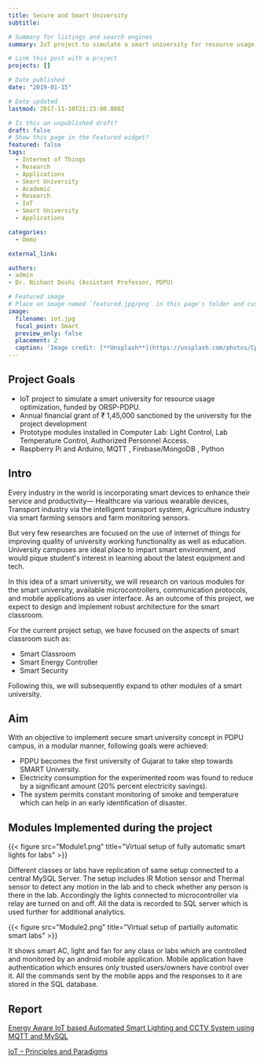 ```yaml
---
title: Secure and Smart University
subtitle: 

# Summary for listings and search engines
summary: IoT project to simulate a smart university for resource usage optimization with prototype deployed modules installed in Computer Lab.

# Link this post with a project
projects: []

# Date published
date: "2019-01-15"

# Date updated
lastmod: 2017-11-10T21:23:00.000Z

# Is this an unpublished draft?
draft: false
# Show this page in the Featured widget?
featured: false
tags:
  - Internet of Things
  - Research
  - Applications
  - Smart University
  - Academic
  - Research
  - IoT
  - Smart University
  - Applications

categories:
  - Demo

external_link: 

authors:
- admin
- Dr. Nishant Doshi (Assistant Professor, PDPU)

# Featured image
# Place an image named `featured.jpg/png` in this page's folder and customize its options here.
image:
  filename: iot.jpg
  focal_point: Smart
  preview_only: false
  placement: 2
  caption: 'Image credit: [**Unsplash**](https://unsplash.com/photos/CpkOjOcXdUY)'
---
```


## Project Goals

- IoT project to simulate a smart university for resource usage optimization, funded by ORSP-PDPU.
- Annual financial grant of ₹ 1,45,000 sanctioned by the university for the project development
- Prototype modules installed in Computer Lab: Light Control, Lab Temperature Control, Authorized Personnel Access.
- Raspberry Pi and Arduino, MQTT , Firebase/MongoDB , Python

## Intro

Every industry in the world is incorporating smart devices to enhance their service and productivity— Healthcare via various wearable devices, Transport industry via the intelligent transport system, Agriculture industry via smart farming sensors and farm monitoring sensors.

But very few researches are focused on the use of internet of things for improving quality of university working functionality as well as education. University campuses are ideal place to impart smart environment, and would pique student's interest in learning about the latest equipment and tech.

In this idea of a smart university, we will research on various modules for the smart university, available microcontrollers, communication protocols, and mobile applications as user interface. As an outcome of this project, we expect to design and implement robust architecture for the smart classroom.

For the current project setup, we have focused on the aspects of smart classroom such as:

- Smart Classroom
- Smart Energy Controller
- Smart Security

Following this, we will subsequently expand to other modules of a smart university.


## Aim

With an objective to implement secure smart university concept in PDPU campus, in a modular manner, following goals were achieved:

- PDPU becomes the first university of Gujarat to take step towards SMART University.
- Electricity consumption for the experimented room was found to reduce by a significant amount (20% percent electricity savings).
- The system permits constant monitoring of smoke and temperature which can help in an early identification of disaster.


## Modules Implemented during the project

{{< figure src="Module1.png" title="Virtual setup of fully automatic smart lights for labs" >}}

Different classes or labs have replication of same setup connected to a central MySQL Server. The setup includes IR Motion sensor and Thermal sensor to detect any motion in the lab and to check whether any person is there in the lab. Accordingly the lights connected to microcontroller via relay are turned on and off. All the data is recorded to SQL server which is used further for additional analytics.

{{< figure src="Module2.png" title="Virtual setup of partially automatic smart labs" >}}

It shows smart AC, light and fan for any class or labs which are controlled and monitored by an android mobile application. Mobile application have authentication which ensures only trusted users/owners have control over it. All the commands sent by the mobile apps and the responses to it are stored in the SQL database.


## Report

[Energy Aware IoT based Automated Smart Lighting and CCTV System using MQTT and MySQL](https://drive.google.com/file/d/1eYKJPjkcWY9G9gl6tPw9Nrq2l8Xxx5Mw/view?usp=sharing)

[IoT – Principles and Paradigms](http://www.warse.org/IJATCSE/static/pdf/file/ijatcse24816sl2019.pdf)
